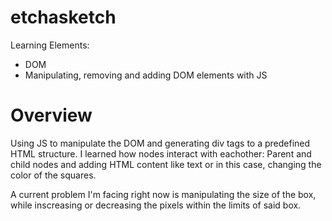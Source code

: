 # etchasketch

Learning Elements:

  - DOM
  - Manipulating, removing and adding DOM elements with JS

# Overview

Using JS to manipulate the DOM and generating div tags to a predefined HTML structure. I learned how nodes interact with eachother: Parent and child nodes and adding HTML content like text or in this case, changing the color of the squares. 

A current problem I'm facing right now is manipulating the size of the box, while inscreasing or decreasing the pixels within the limits of said box.




